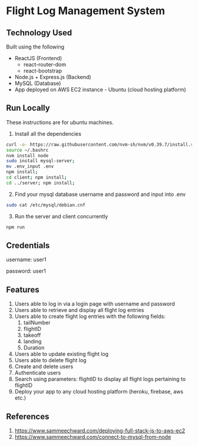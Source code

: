 # Flight Log Management System

## Technology Used
Built using the following
- ReactJS (Frontend)
    - react-router-dom
    - react-bootstrap
- Node.js + Express.js (Backend)
- MySQL (Database)
- App deployed on AWS EC2 instance - Ubuntu (cloud hosting platform)

## Run Locally
These instructions are for ubuntu machines.
1. Install all the dependencies
```bash
curl -o- https://raw.githubusercontent.com/nvm-sh/nvm/v0.39.7/install.sh | bash
source ~/.bashrc
nvm install node
sudo install mysql-server;
mv .env_input .env
npm install;
cd client; npm install;
cd ../server; npm install;
```
2. Find your mysql database username and password and input into .env
```bash
sudo cat /etc/mysql/debian.cnf
```
3. Run the server and client concurrently 
```bash
npm run
```

## Credentials
username: user1

password: user1

## Features
1. Users able to log in via a login page with username and password
2. Users able to retrieve and display all flight log entries
3. Users able to create flight log entries with the following fields:
    1. tailNumber
    2. flightID
    3. takeoff
    4. landing
    5. Duration
4. Users able to update existing flight log
5. Users able to delete flight log
7. Create and delete users
8. Authenticate users
9. Search using parameters: flightID to display all flight logs pertaining to flightID
10. Deploy your app to any cloud hosting platform (heroku, firebase, aws etc.)

## References
1. https://www.sammeechward.com/deploying-full-stack-js-to-aws-ec2
2. https://www.sammeechward.com/connect-to-mysql-from-node